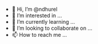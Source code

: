 - 👋 Hi, I’m @ndhurel
- 👀 I’m interested in ...
- 🌱 I’m currently learning ...
- 💞️ I’m looking to collaborate on ...
- 📫 How to reach me ...

<!---
ndhurel/ndhurel is a ✨ special ✨ repository because its `README.md` (this file) appears on your GitHub profile.
You can click the Preview link to take a look at your changes.
--->
